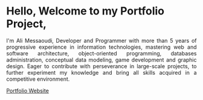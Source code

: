 # Hello, Welcome to my Portfolio Project,
 <p style="text-align: justify;">
  I'm Ali Messaoudi, Developer and Programmer with more than 5 years of progressive experience in information technologies, mastering web and software architecture, object-oriented programming, databases administration, conceptual data modeling, game development and graphic design. Eager to contribute with perseverance in large-scale projects, to further experiment my knowledge and bring all skills acquired in a competitive environment.
 </p>
<a target="_blank" href="https://messdev.github.io/Portfolio/" >Portfolio Website</a>
